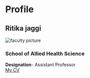 # Profile
## Ritika jaggi
![faculty picture](link)
### School of Allied Health Science  
**Designation**- Assistant Professor  
[My CV](https://docs.google.com/document/d/1_T7n7iGEH100EXq3rylU-7E6Z5Ubbb4q/edit?usp=sharing&ouid=111135618194232116216&rtpof=true&sd=true)
